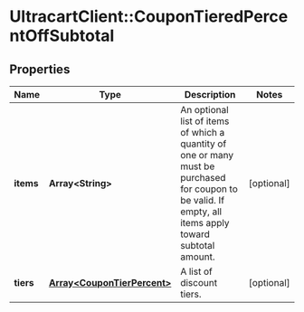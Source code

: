 # UltracartClient::CouponTieredPercentOffSubtotal

## Properties
Name | Type | Description | Notes
------------ | ------------- | ------------- | -------------
**items** | **Array&lt;String&gt;** | An optional list of items of which a quantity of one or many must be purchased for coupon to be valid.  If empty, all items apply toward subtotal amount. | [optional] 
**tiers** | [**Array&lt;CouponTierPercent&gt;**](CouponTierPercent.md) | A list of discount tiers. | [optional] 


